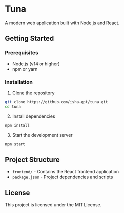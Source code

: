 # Tuna

A modern web application built with Node.js and React.

## Getting Started

### Prerequisites

- Node.js (v14 or higher)
- npm or yarn

### Installation

1. Clone the repository
```bash
git clone https://github.com/isha-gpt/tuna.git
cd tuna
```

2. Install dependencies
```bash
npm install
```

3. Start the development server
```bash
npm start
```

## Project Structure

- `frontend/` - Contains the React frontend application
- `package.json` - Project dependencies and scripts

## License

This project is licensed under the MIT License. 